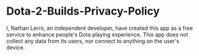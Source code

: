 # Dota-2-Builds-Privacy-Policy

I, Nathan Lerro, an independent developer, have created this app as a free service to enhance people's Dota playing experience.
This app does not collect any data from its users, nor connect to anything on the user's device. 
